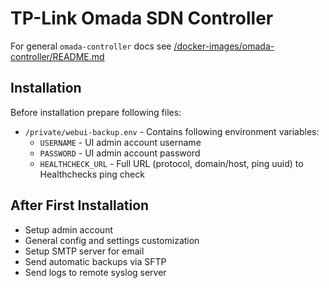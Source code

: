 # TP-Link Omada SDN Controller

For general `omada-controller` docs see [/docker-images/omada-controller/README.md](../../../docker-images/external/omada-controller/README.md)

## Installation

Before installation prepare following files:

- `/private/webui-backup.env` - Contains following environment variables:
    - `USERNAME` - UI admin account username
    - `PASSWORD` - UI admin account password
    - `HEALTHCHECK_URL` - Full URL (protocol, domain/host, ping uuid) to Healthchecks ping check

## After First Installation

- Setup admin account
- General config and settings customization
- Setup SMTP server for email
- Send automatic backups via SFTP
- Send logs to remote syslog server

